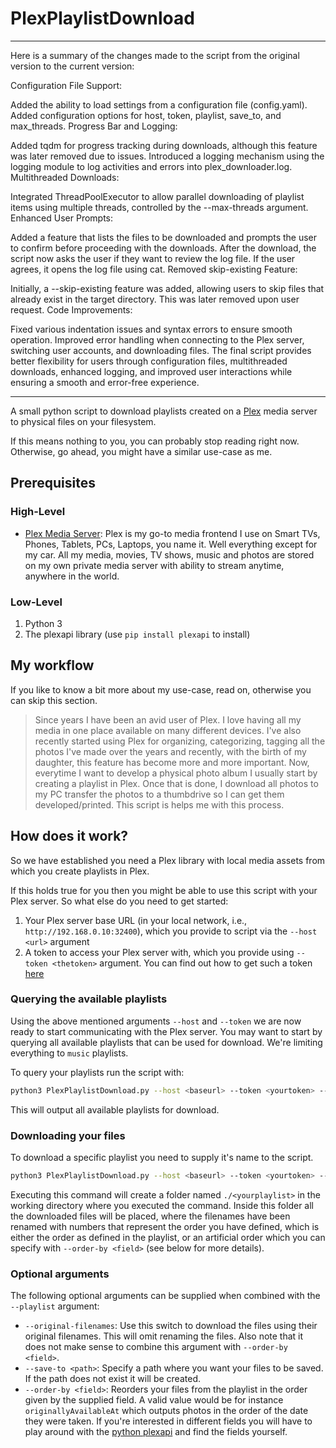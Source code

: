 # PlexPlaylistDownload

----------------------------------------------------------------------------------------------------------------------------

Here is a summary of the changes made to the script from the original version to the current version:

Configuration File Support:

Added the ability to load settings from a configuration file (config.yaml).
Added configuration options for host, token, playlist, save_to, and max_threads.
Progress Bar and Logging:

Added tqdm for progress tracking during downloads, although this feature was later removed due to issues.
Introduced a logging mechanism using the logging module to log activities and errors into plex_downloader.log.
Multithreaded Downloads:

Integrated ThreadPoolExecutor to allow parallel downloading of playlist items using multiple threads, controlled by the --max-threads argument.
Enhanced User Prompts:

Added a feature that lists the files to be downloaded and prompts the user to confirm before proceeding with the downloads.
After the download, the script now asks the user if they want to review the log file. If the user agrees, it opens the log file using cat.
Removed skip-existing Feature:

Initially, a --skip-existing feature was added, allowing users to skip files that already exist in the target directory. This was later removed upon user request.
Code Improvements:

Fixed various indentation issues and syntax errors to ensure smooth operation.
Improved error handling when connecting to the Plex server, switching user accounts, and downloading files.
The final script provides better flexibility for users through configuration files, multithreaded downloads, enhanced logging, and improved user interactions while ensuring a smooth and error-free experience.

----------------------------------------------------------------------------------------------------------------------------

A small python script to download playlists created on a [Plex](https://www.plex.tv/) media server to physical files
on your filesystem.

If this means nothing to you, you can probably stop reading right now.
Otherwise, go ahead, you might have a similar use-case as me.

## Prerequisites

### High-Level

- [Plex Media Server](https://www.plex.tv/):
  Plex is my go-to media frontend I use on Smart TVs, Phones, Tablets, PCs, Laptops, you name it. Well
  everything except for my car. All my media, movies, TV shows, music and photos are stored on my own private
  media server with ability to stream anytime, anywhere in the world.

### Low-Level

1. Python 3
2. The plexapi library (use `pip install plexapi` to install)

## My workflow

If you like to know a bit more about my use-case, read on, otherwise you can skip this section.

> Since years I have been an avid user of Plex. I love having all my media in one place available on many different devices.
> I've also recently started using Plex for organizing, categorizing, tagging all the photos I've made over the years and
> recently, with the birth of my daughter, this feature has become more and more important. Now, everytime I want to develop
> a physical photo album I usually start by creating a playlist in Plex. Once that is done, I download all photos to my PC
> transfer the photos to a thumbdrive so I can get them developed/printed.
> This script is helps me with this process.

## How does it work?

So we have established you need a Plex library with local media assets from which you create playlists in Plex.

If this holds true for you then you might be able to use this script with your Plex server.
So what else do you need to get started:

1. Your Plex server base URL (in your local network, i.e., `http://192.168.0.10:32400`), which you provide to script
   via the `--host <url>` argument
2. A token to access your Plex server with, which you provide using `--token <thetoken>` argument.
   You can find out how to get such a token [here](https://support.plex.tv/articles/204059436-finding-an-authentication-token-x-plex-token/)

### Querying the available playlists

Using the above mentioned arguments `--host` and `--token` we are now ready to start communicating with the Plex server.
You may want to start by querying all available playlists that can be used for download. We're limiting everything to `music`
playlists.

To query your playlists run the script with:

```bash
python3 PlexPlaylistDownload.py --host <baseurl> --token <yourtoken> --list
```

This will output all available playlists for download.

### Downloading your files

To download a specific playlist you need to supply it's name to the script.

```bash
python3 PlexPlaylistDownload.py --host <baseurl> --token <yourtoken> --playlist <yourplaylist>
```

Executing this command will create a folder named `./<yourplaylist>` in the working directory where you executed the command.
Inside this folder all the downloaded files will be placed, where the filenames have been renamed with numbers that represent
the order you have defined, which is either the order as defined in the playlist, or an artificial order which you can specify
with `--order-by <field>` (see below for more details).

### Optional arguments

The following optional arguments can be supplied when combined with the `--playlist` argument:

- `--original-filenames`: Use this switch to download the files using their original filenames. This will omit renaming the files.
  Also note that it does not make sense to combine this argument with `--order-by <field>`.
- `--save-to <path>`: Specify a path where you want your files to be saved. If the path does not exist it will be created.
- `--order-by <field>`: Reorders your files from the playlist in the order given by the supplied field. A valid value
  would be for instance `originallyAvailableAt` which outputs photos in the order of the date they were taken. If you're
  interested in different fields you will have to play around with the [python plexapi](https://python-plexapi.readthedocs.io/en/master/index.html)
  and find the fields yourself.
